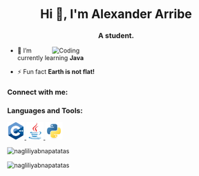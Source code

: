 <h1 align="center">Hi 👋, I'm Alexander Arribe</h1>
<h3 align="center">A student.</h3>
<img align="right" alt="Coding" width="400" src="https://66.media.tumblr.com/a5cb74ce5e6e26a190a725b5878a3659/tumblr_otowten5yH1tah9pwo2_1280.gif">


- 🌱 I’m currently learning **Java**

- ⚡ Fun fact **Earth is not flat!**

<h3 align="left">Connect with me:</h3>
<p align="left">
</p>

<h3 align="left">Languages and Tools:</h3>
<p align="left"> <a href="https://www.w3schools.com/cpp/" target="_blank" rel="noreferrer"> <img src="https://raw.githubusercontent.com/devicons/devicon/master/icons/cplusplus/cplusplus-original.svg" alt="cplusplus" width="40" height="40"/> </a> <a href="https://www.java.com" target="_blank" rel="noreferrer"> <img src="https://raw.githubusercontent.com/devicons/devicon/master/icons/java/java-original.svg" alt="java" width="40" height="40"/> </a> <a href="https://www.python.org" target="_blank" rel="noreferrer"> <img src="https://raw.githubusercontent.com/devicons/devicon/master/icons/python/python-original.svg" alt="python" width="40" height="40"/> </a> </p>

<p><img align="center" src="https://github-readme-stats.vercel.app/api/top-langs?username=nagliliyabnapatatas&show_icons=true&locale=en&layout=compact" alt="nagliliyabnapatatas" /></p>

<p><img align="center" src="https://github-readme-streak-stats.herokuapp.com/?user=nagliliyabnapatatas&" alt="nagliliyabnapatatas" /></p>
